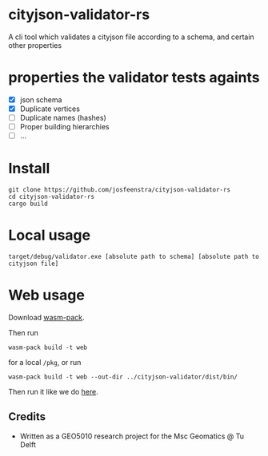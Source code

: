 # cityjson-validator-rs 

A cli tool which validates a cityjson file according to a schema, and certain other properties


# properties the validator tests againts
- [X] json schema
- [X] Duplicate vertices
- [ ] Duplicate names (hashes)
- [ ] Proper building hierarchies
- [ ] ...

# Install 

```
git clone https://github.com/josfeenstra/cityjson-validator-rs
cd cityjson-validator-rs
cargo build
```


# Local usage 
```
target/debug/validator.exe [absolute path to schema] [absolute path to cityjson file] 
```

# Web usage

Download [wasm-pack](https://rustwasm.github.io/wasm-pack/installer/).

Then run

```
wasm-pack build -t web
```
for a local `/pkg`, or run 
```
wasm-pack build -t web --out-dir ../cityjson-validator/dist/bin/
```

Then run it like we do [here](https://github.com/josfeenstra/cityjson-validator).


Credits
-------

- Written as a GEO5010 research project for the Msc Geomatics @ Tu Delft 


